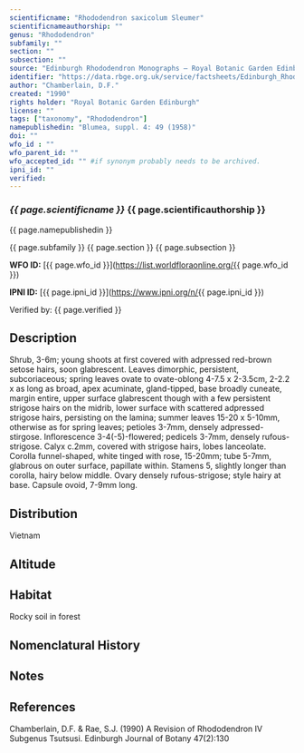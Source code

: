 ```yaml
---
scientificname: "Rhododendron saxicolum Sleumer"
scientificnameauthorship: ""
genus: "Rhododendron"
subfamily: ""
section: ""
subsection: ""
source: "Edinburgh Rhododendron Monographs – Royal Botanic Garden Edinburgh"
identifier: "https://data.rbge.org.uk/service/factsheets/Edinburgh_Rhododendron_Monographs.xhtml"
author: "Chamberlain, D.F."
created: "1990"
rights holder: "Royal Botanic Garden Edinburgh"
license: ""
tags: ["taxonomy", "Rhododendron"]
namepublishedin: "Blumea, suppl. 4: 49 (1958)"
doi: ""
wfo_id : ""
wfo_parent_id: ""
wfo_accepted_id: "" #if synonym probably needs to be archived.                      
ipni_id: ""
verified:
---
```

### _{{ page.scientificname }}_ {{ page.scientificauthorship }}
 {{ page.namepublishedin }}

{{ page.subfamily }} {{ page.section }} {{ page.subsection }}

**WFO ID:** [{{ page.wfo_id }}](https://list.worldfloraonline.org/{{ page.wfo_id }})

**IPNI ID:** [{{ page.ipni_id }}](https://www.ipni.org/n/{{ page.ipni_id }})

Verified by: {{ page.verified }}



## Description
Shrub, 3-6m; young shoots at first covered with adpressed red-brown setose hairs, soon glabrescent. Leaves dimorphic, persistent, subcoriaceous; spring leaves ovate to ovate-oblong 4-7.5 x 2-3.5cm, 2-2.2 x as long as broad, apex acuminate, gland-tipped, base broadly cuneate, margin entire, upper surface glabrescent though with a few persistent strigose hairs on the midrib, lower surface with scattered adpressed strigose hairs, persisting on the lamina; summer leaves 15-20 x 5-10mm, otherwise as for spring leaves; petioles 3-7mm, densely adpressed-stirgose. Inflorescence 3-4(-5)-flowered; pedicels 3-7mm, densely rufous-strigose. Calyx c.2mm, covered with strigose hairs, lobes lanceolate. Corolla funnel-shaped, white tinged with rose, 15-20mm; tube 5-7mm, glabrous on outer surface, papillate within. Stamens 5, slightly longer than corolla, hairy below middle. Ovary densely rufous-strigose; style hairy at base. Capsule ovoid, 7-9mm long.

## Distribution
Vietnam

## Altitude


## Habitat
Rocky soil in forest

## Nomenclatural History

                       
## Notes


## References

Chamberlain, D.F. & Rae, S.J. (1990) A Revision of Rhododendron IV Subgenus Tsutsusi. Edinburgh Journal of Botany 47(2):130
